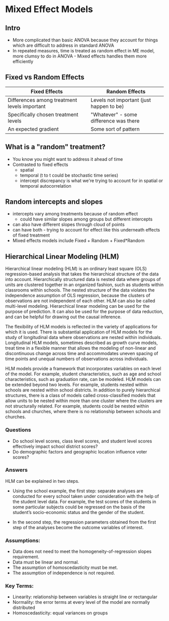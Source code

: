# Mixed Effect Models
## Intro
* More complicated than basic ANOVA because they account for things which are difficult to address in standard ANOVA
* In repeated measures, time is treated as random effect in ME model, more clumsy to do in ANOVA - Mixed effects handles them more efficiently

## Fixed vs Random Effects
|Fixed Effects|Random Effects|
|-------------|--------------|
|Differences among treatment levels important|Levels not important (just happen to be)|
|Specifically chosen treatment levels|"Whatever" - some difference was there|
|An expected gradient|Some sort of pattern|

## What is a "random" treatment?
* You know you might want to address it ahead of time
* Contrasted to fixed effects
    * spatial
    * temporal (t to t could be stochastic time series)
    * intercept discrepancy is what we're trying to account for in spatial or temporal autocorrelation

## Random intercepts and slopes
* intercepts vary among treatments because of random effect
    * could have similar slopes among groups but different intercepts
* can also have different slopes through cloud of points
* can have both - trying to account for effect like this underneath effects of fixed treatment
* Mixed effects models include Fixed + Random + Fixed*Random


## Hierarchical Linear Modeling (HLM)
Hierarchical linear modeling (HLM) is an ordinary least square (OLS) regression-based analysis that takes the hierarchical structure of the data into account.  Hierarchically structured data is nested data where groups of units are clustered together in an organized fashion, such as students within classrooms within schools.  The nested structure of the data violates the independence assumption of OLS regression, because the clusters of observations are not independent of each other.  HLM can also be called multi-level modeling.  Hierarchical linear modeling can be used for the purpose of prediction.  It can also be used for the purpose of data reduction, and can be helpful for drawing out the causal inference.

The flexibility of HLM models is reflected in the variety of applications for which it is used.  There is substantial application of HLM models for the study of longitudinal data where observations are nested within individuals.  Longitudinal HLM models, sometimes described as growth curve models, treat time in a flexible manner that allows the modeling of non-linear and discontinuous change across time and accommodates uneven spacing of time points and unequal numbers of observations across individuals.

HLM models provide a framework that incorporates variables on each level of the model.  For example, student characteristics, such as age and school characteristics, such as graduation rate, can be modeled.  HLM models can be extended beyond two levels.  For example, students nested within schools are nested within school districts.  In addition to purely hierarchical structures, there is a class of models called cross-classified models that allow units to be nested within more than one cluster where the clusters are not structurally related.  For example, students could be nested within schools and churches, where there is no relationship between schools and churches.

### Questions
* Do school level scores, class level scores, and student level scores effectively impact school district scores?
* Do demographic factors and geographic location influence voter scores?

### Answers
HLM can be explained in two steps.  
* Using the school example, the first step: separate analyses are conducted for every school taken under consideration with the help of the student level data.  For example, the test scores of the students in some particular subjects could be regressed on the basis of the student’s socio-economic status and the gender of the student.

* In the second step, the regression parameters obtained from the first step of the analyses become the outcome variables of interest.

### Assumptions:
* Data does not need to meet the homogeneity-of-regression slopes requirement.
* Data must be linear and normal.
* The assumption of homoscedasticity must be met.
* The assumption of independence is not required.

### Key Terms:
* Linearity: relationship between variables is straight line or rectangular
* Normality: the error terms at every level of the model are normally distributed
* Homoscedasticity: equal variances on groups